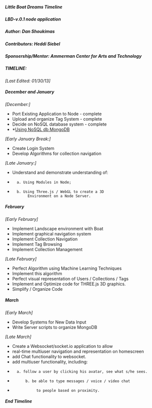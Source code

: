 ##### Little Boat Dreams Timeline
##### LBD-v.0.1 node application
##### Author: Dan Shoukimas
##### Contributors: Heddi Siebel
#####	Sponsership/Mentor: Ammerman Center for Arts and Technology


##### TIMELINE:
*[Last Edited: 01/30/13]*

##### December and January

*[December:]*
* Port Existing Application to Node - complete
* Upload and organize Tag System - complete
* Decide on NoSQL database system - complete
*	*[Using NoSQL db MongoDB](Http://www.mongodb.org/)

*[Early January Break:]*
* Create Login System
* Develop Algorithms for collection navigation

*[Late January:]*
* Understand and demonstrate understanding of:
*		a. Using Modules in Node;
*		b. Using Three.js / WebGL to create a 3D
 			 Environment on a Node Server.


##### February

*[Early February]*
* Implement Landscape environment with Boat
* Implement graphical navigation system
* Implement Collection Navigation
* Implement Tag Browsing
* Implement Collection Management

*[Late February]*
* Perfect Algorithm using Machine Learning Techniques
* Implement this algorithm
* Perfect visual representation of Users / Collections / Tags
* Implement and Optimize code for THREE.js 3D graphics.
* Simplify / Organize Code


##### March

*[Early March]* 
* Develop Systems for New Data Input
* Write Server scripts to organize MongoDB 

*[Late March]*
* Create a Websocket/socket.io application to allow
* real-time multiuser navigation and representation on homescreen
* add Chat functionality to websocket.
* add multiuser functionality, including:
* 		a. follow a user by clicking his avatar, see what s/he sees.
*			b. be able to type messages / voice / video chat
*				 to people based on proximity.

##### End Timeline